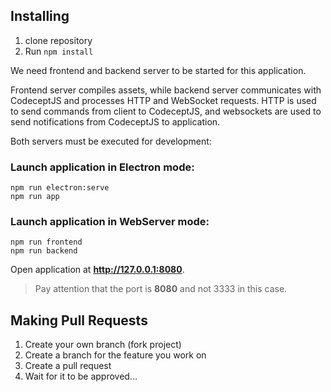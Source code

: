 ## Installing

1. clone repository
2. Run `npm install`

We need frontend and backend server to be started for this application.

Frontend server compiles assets, while backend server communicates with CodeceptJS and processes HTTP and WebSocket requests. HTTP is used to send commands from client to CodeceptJS, and websockets are used to send notifications from CodeceptJS to application.

Both servers must be executed for development:

### Launch application in Electron mode:

```
npm run electron:serve
npm run app
```

### Launch application in WebServer mode:

```
npm run frontend
npm run backend
```

Open application at **http://127.0.0.1:8080**.

> Pay attention that the port is **8080** and not 3333 in this case.

## Making Pull Requests

1. Create your own branch (fork project)
2. Create a branch for the feature you work on
3. Create a pull request
4. Wait for it to be approved...
